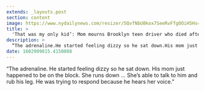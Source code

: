 ```yaml
--- 
extends: _layouts.post 
section: content 
image: https://www.nydailynews.com/resizer/5QvfNbU0kox7SeeRvFfgOOiH5Hs=/1200x0/top/cloudfront-us-east-1.images.arcpublishing.com/tronc/BUC2XURQRBEA5BLDYYRSLYAVEI.jpg 
title: > 
  'That was my only kid’: Mom mourns Brooklyn teen driver who died after being chased, fired upon just three blocks from home 
description: > 
  “The adrenaline.He started feeling dizzy so he sat down.His mom just happened to be on the block.She runs down ... She’s able to talk to him and rub his leg.He was trying to respond because he hears her voice.” 
date: 1602909815.4150088 
--- 
```

“The adrenaline. He started feeling dizzy so he sat down. His mom just happened to be on the block. She runs down ... She’s able to talk to him and rub his leg. He was trying to respond because he hears her voice.”